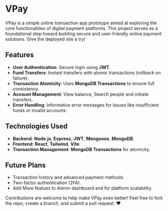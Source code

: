 # VPay

VPay is a simple online transaction app prototype aimed at exploring the core functionalities of digital payment platforms. This project serves as a foundational step toward building secure and user-friendly online payment solutions.
 Give the deployed site a try!

## Features

- **User Authentication**: Secure login using **JWT**.
- **Fund Transfers**: Instant transfers with atomic transactions (rollback on failure).
- **Transaction Atomicity**: Uses **MongoDB Transactions** to ensure full consistency.
- **Account Management**: View balance, Search people and initiate transfers.
- **Error Handling**: Informative error messages for issues like insufficient funds or invalid accounts.



## Technologies Used

- **Backend**: **Node.js**, **Express**, **JWT**, **Mongoose**, **MongoDB**.
- **Frontend**: **React**, **Tailwind**, **Vite**.
- **Transaction Management**: **MongoDB Transactions** for atomicity.



## Future Plans
- Transaction history and advanced payment methods.
- Two-factor authentication (2FA).
- Add More featues to Admin dashboard and for platform scalability.

Contributions are welcome to help make VPay even better! Feel free to fork the repo, create a branch, and submit a pull request.
❤️

